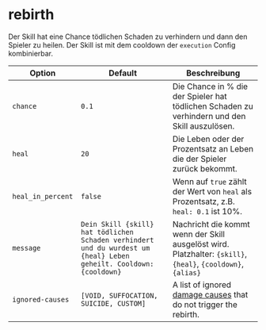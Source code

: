 # rebirth

Der Skill hat eine Chance tödlichen Schaden zu verhindern und dann den Spieler zu heilen. Der Skill ist mit dem cooldown der `execution` Config kombinierbar.

| Option | Default | Beschreibung |
| ------ | ------- | ----------- |
| `chance` | `0.1` | Die Chance in % die der Spieler hat tödlichen Schaden zu verhindern und den Skill auszulösen. |
| `heal` | `20` | Die Leben oder der Prozentsatz an Leben die der Spieler zurück bekommt. |
| `heal_in_percent` | `false` | Wenn auf `true` zählt der Wert von `heal` als Prozentsatz, z.B. `heal: 0.1` ist 10%. |
| `message` | `Dein Skill {skill} hat tödlichen Schaden verhindert und du wurdest um {heal} Leben geheilt. Cooldown: {cooldown}` | Nachricht die kommt wenn der Skill ausgelöst wird. Platzhalter: `{skill}`, `{heal}`, `{cooldown}`, `{alias}` |
| `ignored-causes` | `[VOID, SUFFOCATION, SUICIDE, CUSTOM]` | A list of ignored [damage causes](https://hub.spigotmc.org/javadocs/spigot/org/bukkit/event/entity/EntityDamageEvent.DamageCause.html) that do not trigger the rebirth. |